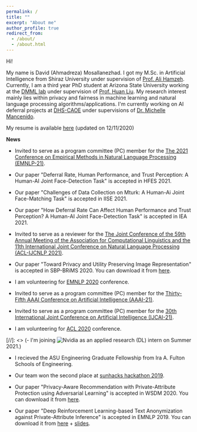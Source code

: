```yaml
---
permalink: /
title: ""
excerpt: "About me"
author_profile: true
redirect_from: 
  - /about/
  - /about.html
---
```


Hi!

My name is David (Ahmadreza) Mosallanezhad. I got my M.Sc. in Artificial Intelligence from Shiraz University under supervision of [Prof. Ali Hamzeh](http://shirazu.ac.ir/faculty/home/ali/en). Currently, I am a third year PhD student at Arizona State University working at the [DMML lab](http://dmml.asu.edu/) under supervision of [Prof. Huan Liu](http://www.public.asu.edu/~huanliu/). My research interest mainly lies within privacy and fairness in machine learning and natural language processing algorithms/applications. I'm currently working on AI deferral projects at [DHS-CAOE](https://caoe.asu.edu/) under supervisions of [Dr. Michelle Mancenido](https://newcollege.asu.edu/michelle-mancenido).

My resume is available [here](https://davood-m.github.io/files/resume.pdf) (updated on 12/11/2020)

**News**
- Invited to serve as a program committee (PC) member for the [The 2021 Conference on Empirical Methods in Natural Language Processing (EMNLP-21)](https://2021.emnlp.org/).

- Our paper "Deferral Rate, Human Performance, and Trust Perception: A Human-AI Joint Face-Detection Task" is accepted in HFES 2021.

- Our paper "Challenges of Data Collection on Mturk: A Human-Ai Joint Face-Matching Task" is accepted in IISE 2021.

- Our paper "How Deferral Rate Can Affect Human Performance and Trust Perception? A Human-AI Joint Face-Detection Task" is accepted in IEA 2021.

- Invited to serve as a reviewer for the [The Joint Conference of the 59th Annual Meeting of the Association for Computational Linguistics and the 11th International Joint Conference on Natural Language Processing (ACL-IJCNLP 2021)](https://2021.aclweb.org/).

- Our paper "Toward Privacy and Utility Preserving Image Representation" is accepted in SBP-BRiMS 2020. You can download it from [here](https://arxiv.org/abs/2009.14376).

- I am volunteering for [EMNLP 2020](https://2020.emnlp.org/) conference.

- Invited to serve as a program committee (PC) member for the [Thirty-Fifth AAAI Conference on Artificial Intelligence (AAAI-21)](https://aaai.org/Conferences/AAAI-21/).

- Invited to serve as a program committee (PC) member for the [30th International Joint Conference on Artificial Intelligence (IJCAI-21)](https://ijcai-21.org/).

- I am volunteering for [ACL 2020](https://acl2020.org/) conference.

[//]: <> (- I'm joining ![Nvidia](https://davood-m.github.io/files/nvidia.png) as an applied research (DL) intern on Summer 2021.)

- I recieved the ASU Engineering Graduate Fellowship from Ira A. Fulton Schools of Engineering.

- Our team won the second place at [sunhacks hackathon 2019](https://sunhacks.io/).

- Our paper "Privacy-Aware Recommendation with Private-Attribute Protection using Adversarial Learning" is accepted in WSDM 2020. You can download it from [here](https://dl.acm.org/doi/pdf/10.1145/3336191.3371832).

- Our paper "Deep Reinforcement Learning-based Text Anonymization against Private-Attribute Inference" is accepted in EMNLP 2019. You can download it from [here](https://www.aclweb.org/anthology/D19-1240/) + [slides](https://davood-m.github.io/files/Slides_EMNLP19.pptx).